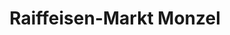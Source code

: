 ---
title: "Raiffeisen-Markt Monzel"
url: /osann-monzel/raiffeisen-markt-monzel/
shop: Landwirtschaftlich
---